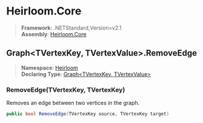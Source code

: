 # Heirloom.Core

> **Framework**: .NETStandard,Version=v2.1  
> **Assembly**: [Heirloom.Core][0]  

## Graph\<TVertexKey, TVertexValue>.RemoveEdge

> **Namespace**: [Heirloom][0]  
> **Declaring Type**: [Graph\<TVertexKey, TVertexValue>][1]  

### RemoveEdge(TVertexKey, TVertexKey)

Removes an edge between two vertices in the graph.

```cs
public bool RemoveEdge(TVertexKey source, TVertexKey target)
```

[0]: ../../../Heirloom.Core.md
[1]: ../Graph[TVertexKey,TVertexValue].md
